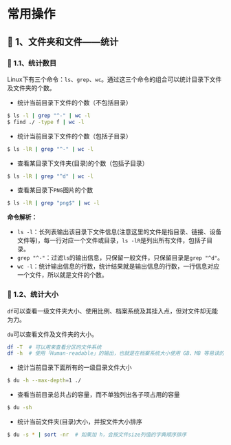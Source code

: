 # 常用操作

## 🍊 1、文件夹和文件——统计

### 🐹 1.1、统计数目

Linux下有三个命令：`ls`、`grep`、`wc`。通过这三个命令的组合可以统计目录下文件及文件夹的个数。

* 统计当前目录下文件的个数（不包括目录）

```bash
$ ls -l | grep "^-" | wc -l
$ find ./ -type f | wc -l
```

* 统计当前目录下文件的个数（包括子目录）

```bash
$ ls -lR | grep "^-" | wc -l
```

* 查看某目录下文件夹\(目录\)的个数（包括子目录）

```bash
$ ls -lR | grep "^d" | wc -l
```

* 查看某目录下`PNG`图片的个数

```bash
$ ls -lR | grep "png$" | wc -l
```

**命令解析：**

* `ls -l`：长列表输出该目录下文件信息\(注意这里的文件是指目录、链接、设备文件等\)，每一行对应一个文件或目录，`ls -lR`是列出所有文件，包括子目录。
* `grep "^-"`：过滤`ls`的输出信息，只保留一般文件，只保留目录是`grep "^d"`。
* `wc -l`：统计输出信息的行数，统计结果就是输出信息的行数，一行信息对应一个文件，所以就是文件的个数。

### 🐹 1.2、统计大小

`df`可以查看一级文件夹大小、使用比例、档案系统及其挂入点，但对文件却无能为力。

`du`可以查看文件及文件夹的大小。

```bash
df -T  # 可以用来查看分区的文件系统
df -h  # 使用「Human-readable」的输出，也就是在档案系统大小使用 GB、MB 等易读的格式。
```

* 统计当前目录下面所有的一级目录文件大小

```bash
$ du -h --max-depth=1 ./
```

* 查看当前目录总共占的容量，而不单独列出各子项占用的容量

```bash
$ du -sh
```

* 统计当前文件夹\(目录\)大小，并按文件大小排序

```bash
$ du -s * | sort -nr  # 如果加 h，会按文件size列值的字典顺序排序
```



